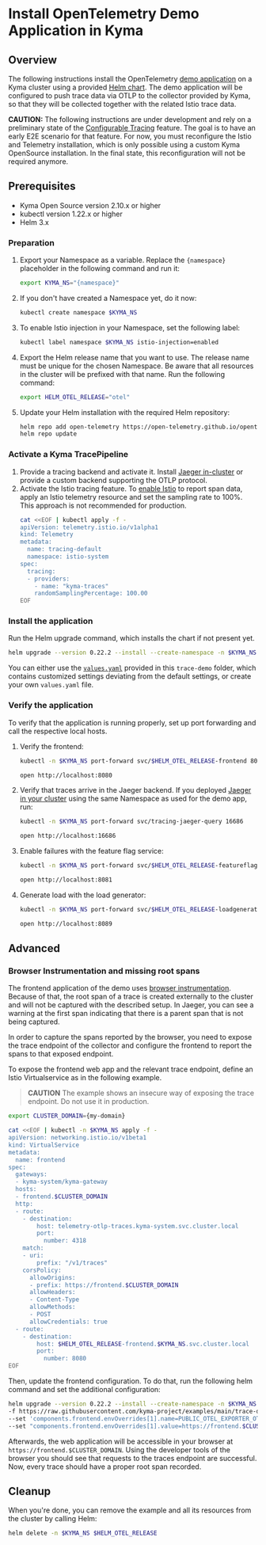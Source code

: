 # Install OpenTelemetry Demo Application in Kyma

## Overview

The following instructions install the OpenTelemetry [demo application](https://github.com/open-telemetry/opentelemetry-demo) on a Kyma cluster using a provided [Helm chart](https://github.com/open-telemetry/opentelemetry-helm-charts/tree/main/charts/opentelemetry-demo). The demo application will be configured to push trace data via OTLP to the collector provided by Kyma, so that they will be collected together with the related Istio trace data.

**CAUTION:** The following instructions are under development and rely on a preliminary state of the [Configurable Tracing](https://github.com/kyma-project/kyma/issues/11231) feature. The goal is to have an early E2E scenario for that feature. For now, you must reconfigure the Istio and Telemetry installation, which is only possible using a custom Kyma OpenSource installation. In the final state, this reconfiguration will not be required anymore.

## Prerequisites

- Kyma Open Source version 2.10.x or higher
- kubectl version 1.22.x or higher
- Helm 3.x

### Preparation

1. Export your Namespace as a variable. Replace the `{namespace}` placeholder in the following command and run it:

    ```bash
    export KYMA_NS="{namespace}"
    ```
1. If you don't have created a Namespace yet, do it now:
    ```bash
    kubectl create namespace $KYMA_NS
    ```

1. To enable Istio injection in your Namespace, set the following label:
    ```bash
    kubectl label namespace $KYMA_NS istio-injection=enabled
    ```

1. Export the Helm release name that you want to use. The release name must be unique for the chosen Namespace. Be aware that all resources in the cluster will be prefixed with that name. Run the following command:
    ```bash
    export HELM_OTEL_RELEASE="otel"
    ```

1. Update your Helm installation with the required Helm repository:

    ```bash
    helm repo add open-telemetry https://open-telemetry.github.io/opentelemetry-helm-charts
    helm repo update
    ```

### Activate a Kyma TracePipeline

1. Provide a tracing backend and activate it.
   Install [Jaeger in-cluster](./../jaeger/) or provide a custom backend supporting the OTLP protocol.
2. Activate the Istio tracing feature.
To [enable Istio](https://kyma-project.io/docs/kyma/main/01-overview/main-areas/telemetry/telemetry-03-traces#step-2-enable-istio-tracing) to report span data, apply an Istio telemetry resource and set the sampling rate to 100%. This approach is not recommended for production.
   ```bash
   cat <<EOF | kubectl apply -f -
   apiVersion: telemetry.istio.io/v1alpha1
   kind: Telemetry
   metadata:
     name: tracing-default
     namespace: istio-system
   spec:
     tracing:
     - providers:
       - name: "kyma-traces"
       randomSamplingPercentage: 100.00
   EOF
   ```

### Install the application

Run the Helm upgrade command, which installs the chart if not present yet.
```bash
helm upgrade --version 0.22.2 --install --create-namespace -n $KYMA_NS $HELM_OTEL_RELEASE open-telemetry/opentelemetry-demo -f https://raw.githubusercontent.com/kyma-project/examples/main/trace-demo/values.yaml
```

You can either use the [`values.yaml`](./values.yaml) provided in this `trace-demo` folder, which contains customized settings deviating from the default settings, or create your own `values.yaml` file.

### Verify the application

To verify that the application is running properly, set up port forwarding and call the respective local hosts.

1. Verify the frontend:
   ```bash
   kubectl -n $KYMA_NS port-forward svc/$HELM_OTEL_RELEASE-frontend 8080
   ```
   ```bash
   open http://localhost:8080
   ````

2. Verify that traces arrive in the Jaeger backend. If you deployed [Jaeger in your cluster](./../jaeger/) using the same Namespace as used for the demo app, run:
   ```bash
   kubectl -n $KYMA_NS port-forward svc/tracing-jaeger-query 16686
   ```
   ```bash
   open http://localhost:16686
   ````

3. Enable failures with the feature flag service:
   ```bash
   kubectl -n $KYMA_NS port-forward svc/$HELM_OTEL_RELEASE-featureflagservice 8081
   ```
   ```bash
   open http://localhost:8081
   ````

4. Generate load with the load generator:
   ```bash
   kubectl -n $KYMA_NS port-forward svc/$HELM_OTEL_RELEASE-loadgenerator 8089
   ```
   ```bash
   open http://localhost:8089
   ```

## Advanced

### Browser Instrumentation and missing root spans

The frontend application of the demo uses [browser instrumentation](https://opentelemetry.io/docs/demo/services/frontend/#browser-instrumentation). Because of that, the root span of a trace is created externally to the cluster and will not be captured with the described setup. In Jaeger, you can see a warning at the first span indicating that there is a parent span that is not being captured.

In order to capture the spans reported by the browser, you need to expose the trace endpoint of the collector and configure the frontend to report the spans to that exposed endpoint.

To expose the frontend web app and the relevant trace endpoint, define an Istio Virtualservice as in the following example.
>**CAUTION** The example shows an insecure way of exposing the trace endpoint. Do not use it in production.
```bash
export CLUSTER_DOMAIN={my-domain}

cat <<EOF | kubectl -n $KYMA_NS apply -f -
apiVersion: networking.istio.io/v1beta1
kind: VirtualService
metadata:
  name: frontend
spec:
  gateways:
  - kyma-system/kyma-gateway
  hosts:
  - frontend.$CLUSTER_DOMAIN
  http:
  - route:
    - destination:
        host: telemetry-otlp-traces.kyma-system.svc.cluster.local
        port:
          number: 4318
    match:
    - uri:
        prefix: "/v1/traces"
    corsPolicy:
      allowOrigins:
      - prefix: https://frontend.$CLUSTER_DOMAIN
      allowHeaders:
      - Content-Type
      allowMethods:
      - POST
      allowCredentials: true
  - route:
    - destination:
        host: $HELM_OTEL_RELEASE-frontend.$KYMA_NS.svc.cluster.local
        port:
          number: 8080
EOF
```

Then, update the frontend configuration. To do that, run the following helm command and set the additional configuration:
```bash
helm upgrade --version 0.22.2 --install --create-namespace -n $KYMA_NS $HELM_OTEL_RELEASE open-telemetry/opentelemetry-demo \
-f https://raw.githubusercontent.com/kyma-project/examples/main/trace-demo/values.yaml \
--set 'components.frontend.envOverrides[1].name=PUBLIC_OTEL_EXPORTER_OTLP_TRACES_ENDPOINT' \
--set "components.frontend.envOverrides[1].value=https://frontend.$CLUSTER_DOMAIN/v1/traces"
```

Afterwards, the web application will be accessible in your browser at `https://frontend.$CLUSTER_DOMAIN`. Using the developer tools of the browser you should see that requests to the traces endpoint are successful. Now, every trace should have a proper root span recorded.
## Cleanup

When you're done, you can remove the example and all its resources from the cluster by calling Helm:

```bash
helm delete -n $KYMA_NS $HELM_OTEL_RELEASE
```
